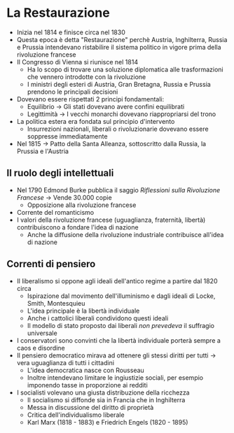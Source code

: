 # La Restaurazione

- Inizia nel 1814 e finisce circa nel 1830
- Questa epoca è detta "Restaurazione" perchè Austria, Inghilterra, Russia e Prussia intendevano ristabilire il sistema politico in vigore prima della rivoluzione francese
- Il Congresso di Vienna si riunisce nel 1814
	- Ha lo scopo di trovare una soluzione diplomatica alle trasformazioni che vennero introdotte con la rivoluzione
	- I ministri degli esteri di Austria, Gran Bretagna, Russia e Prussia prendono le principali decisioni
- Dovevano essere rispettati 2 principi fondamentali:
	- Equilibrio → Gli stati dovevano avere confini equilibrati
	- Legittimità → I vecchi monarchi dovevano riappropriarsi del trono
- La politica estera era fondata sul principio d'intervento
	- Insurrezioni nazionali, liberali o rivoluzionarie dovevano essere soppresse immediatamente
- Nel 1815 → Patto della Santa Alleanza, sottoscritto dalla Russia, la Prussia e l'Austria

## Il ruolo degli intellettuali

- Nel 1790 Edmond Burke pubblica il saggio *Riflessioni sulla Rivoluzione Francese* → Vende 30.000 copie
	- Opposizione alla rivoluzione francese
- Corrente del romanticismo
- I valori della rivoluzione francese (uguaglianza, fraternità, libertà) contribuiscono a fondare l'idea di nazione
	- Anche la diffusione della rivoluzione industriale contribuisce all'idea di nazione

## Correnti di pensiero

- Il liberalismo si oppone agli ideali dell'antico regime a partire dal 1820 circa
	- Ispirazione dal movimento dell'illuminismo e dagli ideali di Locke, Smith, Montesquieu
	- L'idea principale è la libertà individuale
	- Anche i cattolici liberali condividono questi ideali
	- Il modello di stato proposto dai liberali *non prevedeva* il suffragio universale
- I conservatori sono convinti che la libertà individuale porterà sempre a caos e disordine
- Il pensiero democratico mirava ad ottenere gli stessi diritti per tutti → vera uguaglianza di tutti i cittadini
	- L'idea democratica nasce con Rousseau
	- Inoltre intendevano limitare le ingiustizie sociali, per esempio imponendo tasse in proporzione ai redditi
- I socialisti volevano una giusta distribuzione della ricchezza
	- Il socialismo si diffonde sia in Francia che in Inghilterra
	- Messa in discussione del diritto di proprietà
	- Critica dell'individualismo liberale
	- Karl Marx (1818 - 1883) e Friedrich Engels (1820 - 1895)